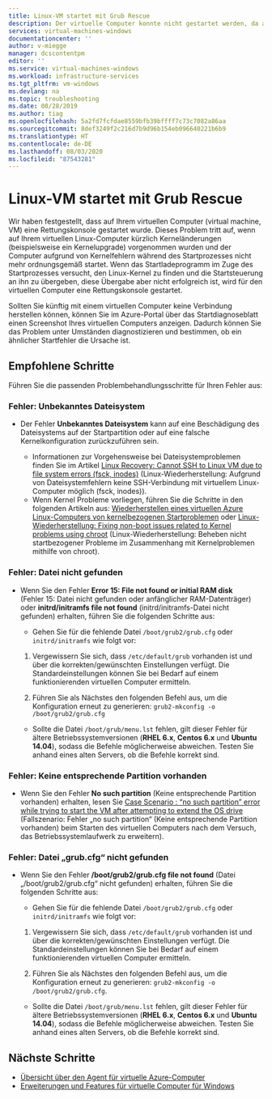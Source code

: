```yaml
---
title: Linux-VM startet mit Grub Rescue
description: Der virtuelle Computer konnte nicht gestartet werden, da auf ihm eine Rettungskonsole gestartet wurde.
services: virtual-machines-windows
documentationcenter: ''
author: v-miegge
manager: dcscontentpm
editor: ''
ms.service: virtual-machines-windows
ms.workload: infrastructure-services
ms.tgt_pltfrm: vm-windows
ms.devlang: na
ms.topic: troubleshooting
ms.date: 08/28/2019
ms.author: tiag
ms.openlocfilehash: 5a2fd7fcfdae8559bfb39bffff7c73c7082a86aa
ms.sourcegitcommit: 8def3249f2c216d7b9d96b154eb096640221b6b9
ms.translationtype: HT
ms.contentlocale: de-DE
ms.lasthandoff: 08/03/2020
ms.locfileid: "87543281"
---
```

# <a name="linux-vm-boots-to-grub-rescue"></a>Linux-VM startet mit Grub Rescue

Wir haben festgestellt, dass auf Ihrem virtuellen Computer (virtual machine, VM) eine Rettungskonsole gestartet wurde. Dieses Problem tritt auf, wenn auf Ihrem virtuellen Linux-Computer kürzlich Kerneländerungen (beispielsweise ein Kernelupgrade) vorgenommen wurden und der Computer aufgrund von Kernelfehlern während des Startprozesses nicht mehr ordnungsgemäß startet. Wenn das Startladeprogramm im Zuge des Startprozesses versucht, den Linux-Kernel zu finden und die Startsteuerung an ihn zu übergeben, diese Übergabe aber nicht erfolgreich ist, wird für den virtuellen Computer eine Rettungskonsole gestartet.

Sollten Sie künftig mit einem virtuellen Computer keine Verbindung herstellen können, können Sie im Azure-Portal über das Startdiagnoseblatt einen Screenshot Ihres virtuellen Computers anzeigen. Dadurch können Sie das Problem unter Umständen diagnostizieren und bestimmen, ob ein ähnlicher Startfehler die Ursache ist.

## <a name="recommended-steps"></a>Empfohlene Schritte

Führen Sie die passenden Problembehandlungsschritte für Ihren Fehler aus:

### <a name="error---unknown-filesystem"></a>Fehler: Unbekanntes Dateisystem

* Der Fehler **Unbekanntes Dateisystem** kann auf eine Beschädigung des Dateisystems auf der Startpartition oder auf eine falsche Kernelkonfiguration zurückzuführen sein.

   * Informationen zur Vorgehensweise bei Dateisystemproblemen finden Sie im Artikel [Linux Recovery: Cannot SSH to Linux VM due to file system errors (fsck, inodes)](/archive/blogs/linuxonazure/linux-recovery-cannot-ssh-to-linux-vm-due-to-file-system-errors-fsck-inodes) (Linux-Wiederherstellung: Aufgrund von Dateisystemfehlern keine SSH-Verbindung mit virtuellem Linux-Computer möglich (fsck, inodes)).
   * Wenn Kernel Probleme vorliegen, führen Sie die Schritte in den folgenden Artikeln aus: [Wiederherstellen eines virtuellen Azure Linux-Computers von kernelbezogenen Startproblemen](https://support.microsoft.com/help/4091524/how-recover-azure-linux-vm-from-kernel-related-boot-related-issues) oder [Linux-Wiederherstellung: Fixing non-boot issues related to Kernel problems using chroot](http://linuxonazure.azurewebsites.net/linux-recovery-fixing-non-boot-issues-related-to-kernel-problems-using-chroot/) (Linux-Wiederherstellung: Beheben nicht startbezogener Probleme im Zusammenhang mit Kernelproblemen mithilfe von chroot).
   
### <a name="error---file-not-found"></a>Fehler: Datei nicht gefunden

* Wenn Sie den Fehler **Error 15: File not found or initial RAM disk** (Fehler 15: Datei nicht gefunden oder anfänglicher RAM-Datenträger) oder **initrd/initramfs file not found** (initrd/initramfs-Datei nicht gefunden) erhalten, führen Sie die folgenden Schritte aus:

    * Gehen Sie für die fehlende Datei `/boot/grub2/grub.cfg` oder `initrd/initramfs` wie folgt vor:

    1. Vergewissern Sie sich, dass `/etc/default/grub` vorhanden ist und über die korrekten/gewünschten Einstellungen verfügt. Die Standardeinstellungen können Sie bei Bedarf auf einem funktionierenden virtuellen Computer ermitteln.

    2. Führen Sie als Nächstes den folgenden Befehl aus, um die Konfiguration erneut zu generieren: `grub2-mkconfig -o /boot/grub2/grub.cfg`

   * Sollte die Datei `/boot/grub/menu.lst` fehlen, gilt dieser Fehler für ältere Betriebssystemversionen (**RHEL 6.x**, **Centos 6.x** und **Ubuntu 14.04**), sodass die Befehle möglicherweise abweichen. Testen Sie anhand eines alten Servers, ob die Befehle korrekt sind.

### <a name="error---no-such-partition"></a>Fehler: Keine entsprechende Partition vorhanden

* Wenn Sie den Fehler **No such partition** (Keine entsprechende Partition vorhanden) erhalten, lesen Sie [Case Scenario : “no such partition” error while trying to start the VM after attempting to extend the OS drive](/archive/blogs/shwetanayak/case-scenario-no-such-partition-error-while-trying-to-start-the-vm-after-attempting-to-extend-the-os-drive) (Fallszenario: Fehler „no such partition“ (Keine entsprechende Partition vorhanden) beim Starten des virtuellen Computers nach dem Versuch, das Betriebssystemlaufwerk zu erweitern).

### <a name="error---grubcfg-file-not-found"></a>Fehler: Datei „grub.cfg“ nicht gefunden

* Wenn Sie den Fehler **/boot/grub2/grub.cfg file not found** (Datei „/boot/grub2/grub.cfg“ nicht gefunden) erhalten, führen Sie die folgenden Schritte aus:

    * Gehen Sie für die fehlende Datei `/boot/grub2/grub.cfg` oder `initrd/initramfs` wie folgt vor:

    1. Vergewissern Sie sich, dass `/etc/default/grub` vorhanden ist und über die korrekten/gewünschten Einstellungen verfügt. Die Standardeinstellungen können Sie bei Bedarf auf einem funktionierenden virtuellen Computer ermitteln.

    2. Führen Sie als Nächstes den folgenden Befehl aus, um die Konfiguration erneut zu generieren: `grub2-mkconfig -o /boot/grub2/grub.cfg`.

   * Sollte die Datei `/boot/grub/menu.lst` fehlen, gilt dieser Fehler für ältere Betriebssystemversionen (**RHEL 6.x**, **Centos 6.x** und **Ubuntu 14.04**), sodass die Befehle möglicherweise abweichen. Testen Sie anhand eines alten Servers, ob die Befehle korrekt sind.

## <a name="next-steps"></a>Nächste Schritte

* [Übersicht über den Agent für virtuelle Azure-Computer](../extensions/agent-windows.md)
* [Erweiterungen und Features für virtuelle Computer für Windows](../extensions/features-windows.md)
